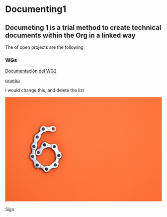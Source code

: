 # Documenting1

## Documeting 1 is a trial method to create technical documents within the Org in a linked way

The of open projects are the following


### WGs

[Documentación del WG2](docs/WG2.md#summary)

[prueba](https://github.com/juancorro77/desktop-tutorial/blob/main/WG1.md#executive-summary)

I would change this, and delete the list

![Imagen1](./pexels-miguel-á-padriñán-1061137.jpg)

Sigo 
